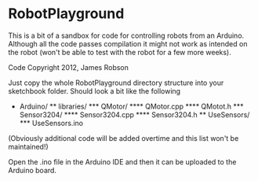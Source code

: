 RobotPlayground
===============

This is a bit of a sandbox for code for controlling robots from an Arduino. Although all the code passes compilation it might not work as intended on the robot (won't be able to test with the robot for a few more weeks).

Code Copyright 2012, James Robson

Just copy the whole RobotPlayground directory structure into your sketchbook folder. Should look a bit like the following

 * Arduino/
 ** libraries/
 ***  QMotor/
 **** QMotor.cpp
 **** QMotot.h
 *** Sensor3204/
 **** Sensor3204.cpp
 **** Sensor3204.h
 ** UseSensors/
 *** UseSensors.ino

(Obviously additional code will be added overtime and this list won't be maintained!)

Open the .ino file in the Arduino IDE and then it can be uploaded to the Arduino board.